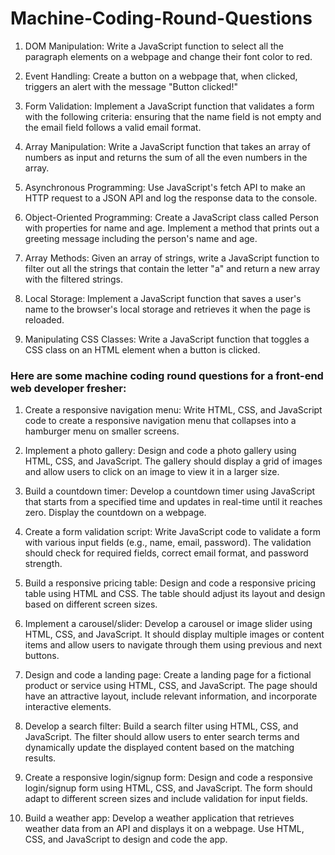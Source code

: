 # Machine-Coding-Round-Questions

1.	DOM Manipulation: Write a JavaScript function to select all the paragraph elements on a webpage and change their font color to red.

2.	Event Handling: Create a button on a webpage that, when clicked, triggers an alert with the message "Button clicked!"

3.	Form Validation: Implement a JavaScript function that validates a form with the following criteria: ensuring that the name field is not empty and the email field follows a valid email format.

4.	Array Manipulation: Write a JavaScript function that takes an array of numbers as input and returns the sum of all the even numbers in the array.

5.	Asynchronous Programming: Use JavaScript's fetch API to make an HTTP request to a JSON API and log the response data to the console.

6.	Object-Oriented Programming: Create a JavaScript class called Person with properties for name and age. Implement a method that prints out a greeting message including the person's name and age.

7.	Array Methods: Given an array of strings, write a JavaScript function to filter out all the strings that contain the letter "a" and return a new array with the filtered strings.

8.	Local Storage: Implement a JavaScript function that saves a user's name to the browser's local storage and retrieves it when the page is reloaded.

9.	Manipulating CSS Classes: Write a JavaScript function that toggles a CSS class on an HTML element when a button is clicked.


### Here are some machine coding round questions for a front-end web developer fresher:

1. Create a responsive navigation menu: Write HTML, CSS, and JavaScript code to create a responsive navigation menu that collapses into a hamburger menu on smaller screens.

2. Implement a photo gallery: Design and code a photo gallery using HTML, CSS, and JavaScript. The gallery should display a grid of images and allow users to click on an image to view it in a larger size.

3. Build a countdown timer: Develop a countdown timer using JavaScript that starts from a specified time and updates in real-time until it reaches zero. Display the countdown on a webpage.

4. Create a form validation script: Write JavaScript code to validate a form with various input fields (e.g., name, email, password). The validation should check for required fields, correct email format, and password strength.

5. Build a responsive pricing table: Design and code a responsive pricing table using HTML and CSS. The table should adjust its layout and design based on different screen sizes.

6. Implement a carousel/slider: Develop a carousel or image slider using HTML, CSS, and JavaScript. It should display multiple images or content items and allow users to navigate through them using previous and next buttons.

7. Design and code a landing page: Create a landing page for a fictional product or service using HTML, CSS, and JavaScript. The page should have an attractive layout, include relevant information, and incorporate interactive elements.

8. Develop a search filter: Build a search filter using HTML, CSS, and JavaScript. The filter should allow users to enter search terms and dynamically update the displayed content based on the matching results.

9. Create a responsive login/signup form: Design and code a responsive login/signup form using HTML, CSS, and JavaScript. The form should adapt to different screen sizes and include validation for input fields.

10. Build a weather app: Develop a weather application that retrieves weather data from an API and displays it on a webpage. Use HTML, CSS, and JavaScript to design and code the app.
